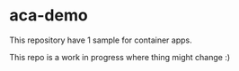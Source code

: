 # aca-demo

This repository have 1 sample for container apps.

This repo is a work in progress where thing might change :)
